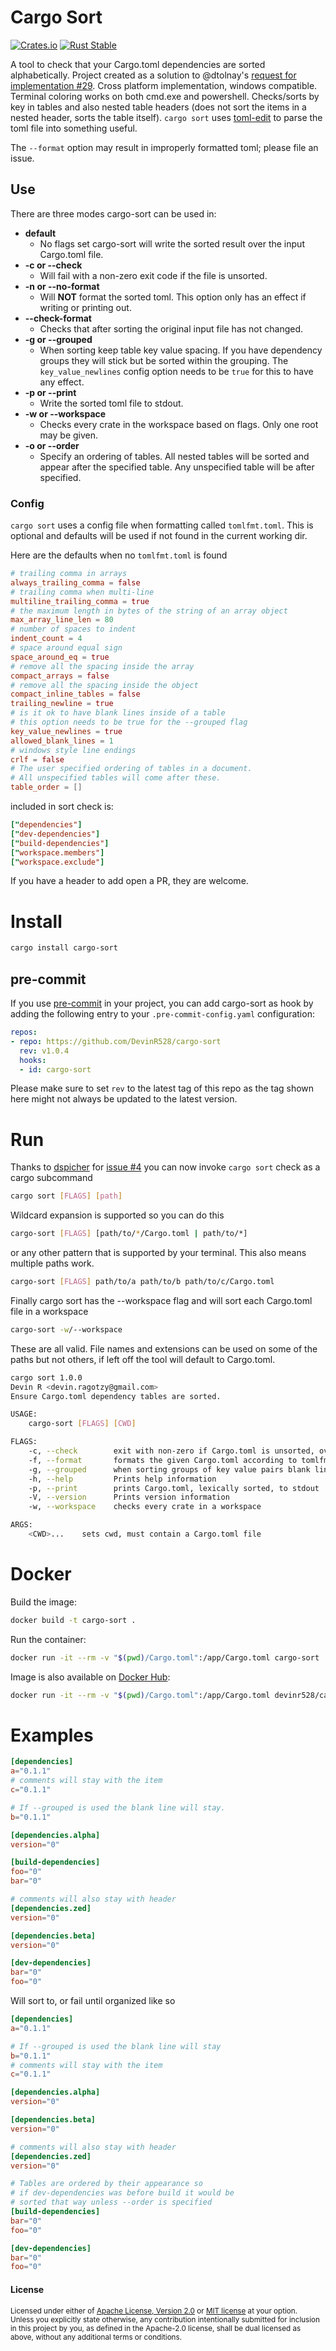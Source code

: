 # Cargo Sort

[![Crates.io](https://img.shields.io/crates/v/cargo-sort.svg)](https://crates.io/crates/cargo-sort)
[![Rust Stable](https://github.com/DevinR528/cargo-sort-ck/actions/workflows/stable.yml/badge.svg)](https://github.com/DevinR528/cargo-sort-ck/actions/workflows/stable.yml)

A tool to check that your Cargo.toml dependencies are sorted alphabetically. Project created as a solution to @dtolnay's [request for implementation #29](https://github.com/dtolnay/request-for-implementation/issues/29). Cross platform implementation, windows compatible.  Terminal coloring works on both cmd.exe and powershell. Checks/sorts by key in tables and also nested table headers (does not sort the items in a nested header, sorts the table itself). `cargo sort` uses [toml-edit](https://github.com/ordian/toml_edit) to parse the toml file into something useful.

The `--format` option may result in improperly formatted toml; please file an issue.

## Use

There are three modes cargo-sort can be used in:
 * **default**
    - No flags set cargo-sort will write the sorted result over the input Cargo.toml file.
 * **-c or --check**
    - Will fail with a non-zero exit code if the file is unsorted.
 * **-n or --no-format**
    - Will **NOT** format the sorted toml. This option only has an effect if writing or printing out.
 * **--check-format**
    - Checks that after sorting the original input file has not changed.
 * **-g or --grouped**
    - When sorting keep table key value spacing. If you have dependency groups they will stick but be sorted within the grouping.
    The `key_value_newlines` config option needs to be `true` for this to have any effect.
 * **-p or --print**
    - Write the sorted toml file to stdout.
 * **-w or --workspace**
    - Checks every crate in the workspace based on flags. Only one root may be given.
 * **-o or --order**
    - Specify an ordering of tables. All nested tables will be sorted and appear after the specified table. Any unspecified table will be after specified.

### Config

`cargo sort` uses a config file when formatting called `tomlfmt.toml`. This is optional and defaults will
be used if not found in the current working dir.

Here are the defaults when no `tomlfmt.toml` is found
```toml
# trailing comma in arrays
always_trailing_comma = false
# trailing comma when multi-line
multiline_trailing_comma = true
# the maximum length in bytes of the string of an array object
max_array_line_len = 80
# number of spaces to indent
indent_count = 4
# space around equal sign
space_around_eq = true
# remove all the spacing inside the array
compact_arrays = false
# remove all the spacing inside the object
compact_inline_tables = false
trailing_newline = true
# is it ok to have blank lines inside of a table
# this option needs to be true for the --grouped flag
key_value_newlines = true
allowed_blank_lines = 1
# windows style line endings
crlf = false
# The user specified ordering of tables in a document.
# All unspecified tables will come after these.
table_order = []
```

included in sort check is:
```toml
["dependencies"]
["dev-dependencies"]
["build-dependencies"]
["workspace.members"]
["workspace.exclude"]
```

If you have a header to add open a PR, they are welcome.


# Install
```bash
cargo install cargo-sort
```

## pre-commit

If you use [pre-commit](https://pre-commit.com/) in your project, you can add cargo-sort as hook by
adding the following entry to your `.pre-commit-config.yaml` configuration:

```yaml
repos:
- repo: https://github.com/DevinR528/cargo-sort
  rev: v1.0.4
  hooks:
  - id: cargo-sort
```

Please make sure to set `rev` to the latest tag of this repo as the tag shown here might not always
be updated to the latest version.

# Run

Thanks to [dspicher](https://github.com/dspicher) for [issue #4](https://github.com/DevinR528/cargo-sort-ck/issues/4) you can now invoke `cargo sort` check as a cargo subcommand

```bash
cargo sort [FLAGS] [path]
```
Wildcard expansion is supported so you can do this
```bash
cargo-sort [FLAGS] [path/to/*/Cargo.toml | path/to/*]
```
or any other pattern that is supported by your terminal. This also means multiple
paths work.
```bash
cargo-sort [FLAGS] path/to/a path/to/b path/to/c/Cargo.toml
```
Finally cargo sort has the --workspace flag and will sort each Cargo.toml file in a workspace
```bash
cargo-sort -w/--workspace
```

These are all valid. File names and extensions can be used on some of the paths but not others, if
left off the tool will default to Cargo.toml.


```bash
cargo sort 1.0.0
Devin R <devin.ragotzy@gmail.com>
Ensure Cargo.toml dependency tables are sorted.

USAGE:
    cargo-sort [FLAGS] [CWD]

FLAGS:
    -c, --check        exit with non-zero if Cargo.toml is unsorted, overrides default behavior
    -f, --format       formats the given Cargo.toml according to tomlfmt.toml
    -g, --grouped      when sorting groups of key value pairs blank lines are kept
    -h, --help         Prints help information
    -p, --print        prints Cargo.toml, lexically sorted, to stdout
    -V, --version      Prints version information
    -w, --workspace    checks every crate in a workspace

ARGS:
    <CWD>...    sets cwd, must contain a Cargo.toml file
```

# Docker

Build the image:

```sh
docker build -t cargo-sort .
```

Run the container:

```sh
docker run -it --rm -v "$(pwd)/Cargo.toml":/app/Cargo.toml cargo-sort
```

Image is also available on [Docker Hub](https://hub.docker.com/r/devinr528/cargo-sort):

```sh
docker run -it --rm -v "$(pwd)/Cargo.toml":/app/Cargo.toml devinr528/cargo-sort:latest
```

# Examples
```toml
[dependencies]
a="0.1.1"
# comments will stay with the item
c="0.1.1"

# If --grouped is used the blank line will stay.
b="0.1.1"

[dependencies.alpha]
version="0"

[build-dependencies]
foo="0"
bar="0"

# comments will also stay with header
[dependencies.zed]
version="0"

[dependencies.beta]
version="0"

[dev-dependencies]
bar="0"
foo="0"

```
Will sort to, or fail until organized like so
```toml
[dependencies]
a="0.1.1"

# If --grouped is used the blank line will stay
b="0.1.1"
# comments will stay with the item
c="0.1.1"

[dependencies.alpha]
version="0"

[dependencies.beta]
version="0"

# comments will also stay with header
[dependencies.zed]
version="0"

# Tables are ordered by their appearance so
# if dev-dependencies was before build it would be
# sorted that way unless --order is specified
[build-dependencies]
bar="0"
foo="0"

[dev-dependencies]
bar="0"
foo="0"

```

#### License

<sup>
Licensed under either of <a href="LICENSE-APACHE">Apache License, Version
2.0</a> or <a href="LICENSE-MIT">MIT license</a> at your option.
</sup>

<br>

<sub>
Unless you explicitly state otherwise, any contribution intentionally submitted
for inclusion in this project by you, as defined in the Apache-2.0 license,
shall be dual licensed as above, without any additional terms or conditions.
</sub>
